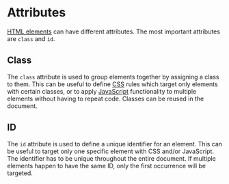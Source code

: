 # Attributes

[HTML elements](html_elements_tags.md) can have different attributes. The most important attributes are `class` and `id`.

## Class

The `class` attribute is used to group elements together by assigning a class to them. This can be useful to define [CSS](../css/css.md) rules which target only elements with certain classes, or to apply [JavaScript](../javascript/basics/javascript.md) functionality to multiple elements without having to repeat code. Classes can be reused in the document.

## ID

The `id` attribute is used to define a unique identifier for an element. This can be useful to target only one specific element with CSS and/or JavaScript. The identifier has to be unique throughout the entire document. If multiple elements happen to have the same ID, only the first occurrence will be targeted.